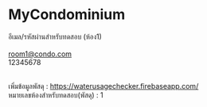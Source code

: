 # MyCondominium

อีเมล/รหัสผ่านสำหรับทดสอบ (ห้อง1) </br></br>
room1@condo.com </br>
12345678 </br></br>

เพิ่มข้อมูลพัสดุ : https://waterusagechecker.firebaseapp.com/ </br>
หมายเลขห้องสำหรับทดสอบ(พัสดุ) : 1
